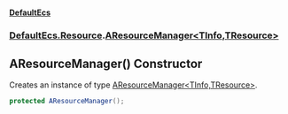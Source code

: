 #### [DefaultEcs](DefaultEcs.md 'DefaultEcs')
### [DefaultEcs.Resource](DefaultEcs.md#DefaultEcs.Resource 'DefaultEcs.Resource').[AResourceManager&lt;TInfo,TResource&gt;](AResourceManager_TInfo,TResource_.md 'DefaultEcs.Resource.AResourceManager<TInfo,TResource>')

## AResourceManager() Constructor

Creates an instance of type [AResourceManager&lt;TInfo,TResource&gt;](AResourceManager_TInfo,TResource_.md 'DefaultEcs.Resource.AResourceManager<TInfo,TResource>').

```csharp
protected AResourceManager();
```